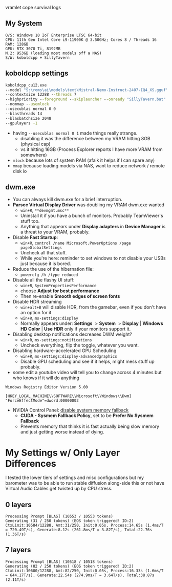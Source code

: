 vramlet cope survival logs
## My System
```
O/S: Windows 10 IoT Enterprise LTSC 64-bit
CPU: 11th Gen Intel Core i9-11900K @ 3.50GHz; Cores 8 / Threads 16
RAM: 128GB
GPU: RTX 3070 Ti, 8192MB
M.2: 953GB (loading most models off a NAS)
S/W: koboldcpp + SillyTavern
```

## koboldcpp settings
```bat
koboldcpp_cu12.exe
--model "S:\roms\ai\models\text\Mistral-Nemo-Instruct-2407-IQ4_XS.gguf"
--contextsize 12288 --threads 7 
--highpriority --foreground --skiplauncher --onready "SillyTavern.bat"
--nommap --usemlock
--usecublas normal 0 0
--blasthreads 14
--blasbatchsize 2048
--gpulayers -1
```

- having `--usecublas normal 0 1` made things really strange.
	- disabling it was the difference between my VRAM hitting 8GB (physical cap)
	- vs it hitting 16GB (Process Explorer reports I have more VRAM from somewhere)
- `mlock` because lots of system RAM (afaik it helps if I can spare any)
- `mmap` because loading models via NAS, want to reduce network / remote disk io

## dwm.exe
- You can always kill dwm.exe for a brief interruption.
- **Parsec Virtual Display Driver** was doubling my VRAM dwm.exe wanted
	- `win+R`, `**devmgmt.msc**`
	- Uninstall it if you have a bunch of monitors. Probably TeamViewer's stuff too.
	- Anything that appears under **Display adapters** in **Device Manager** is a threat to your VRAM, probably.
- Disable **Fast Startup**:
	- `win+R`, `control /name Microsoft.PowerOptions /page pageGlobalSettings`
	- Uncheck all that stuff.
	- While you're here: reminder to set windows to not disable your USBs just because it is bored.
- Reduce the use of the hibernation file:
	- `powercfg /h /type reduced`
- Disable all the flashy UI stuff:
	- `win+R`, `SystemPropertiesPerformance`
	- choose **Adjust for best performance**
	- Then re-enable **Smooth edges of screen fonts**
- Disable HDR streaming
	- `win+alt+B` will disable HDR, from the gamebar, even if you don't have an option for it
	- `win+R`, `ms-settings:display`
	- Normally appears under: **Settings**  > **System**  > **Display** | **Windows HD Color** | **Use HDR** only if your monitors support it.
- Disabling desktop notifications decreases DWM weight?
	- `win+R`, `ms-settings:notifications`
	- Uncheck everything, flip the toggle, whatever you want.
- Disabling hardware-accelerated GPU Scheduling
	- `win+R`, `ms-settings:display-advancedgraphics`
	- Disable GPU scheduling and see if it helps, might mess stuff up probably.
- some edit a youtube video will tell you to change across 4 minutes but who knows if it will do anything
```reg
Windows Registry Editor Version 5.00

[HKEY_LOCAL_MACHINE\\SOFTWARE\\Microsoft\\Windows\\Dwm]
"ForceEffectMode"=dword:00000002
```
- NVIDIA Control Panel: [disable system memory fallback](https://nvidia.custhelp.com/app/answers/detail/a_id/5490/~/system-memory-fallback-for-stable-diffusion)
	- **CUDA - Sysmem Fallback Policy**, set to be **Prefer No Sysmem Fallback**
	- Prevents memory that thinks it is fast actually being slow memory and just getting worse instead of dying.

# My Settings w/ Only Layer Differences

I tested the lower tiers of settings and misc configurations but my barometer was to be able to run stable diffusion along-side this or not have Virtual Audio Cables get twisted up by CPU stress.
## 0 layers
```
Processing Prompt [BLAS] (10553 / 10553 tokens)
Generating (31 / 250 tokens) (EOS token triggered! ID:2)
CtxLimit:10584/12288, Amt:31/250, Init:0.05s, Process:14.65s (1.4ms/T = 720.49T/s), Generate:8.12s (261.8ms/T = 3.82T/s), Total:22.76s (1.36T/s)
```

## 7 layers
```
Processing Prompt [BLAS] (10518 / 10518 tokens)
Generating (82 / 250 tokens) (EOS token triggered! ID:2)
CtxLimit:10600/12288, Amt:82/250, Init:0.05s, Process:16.33s (1.6ms/T = 644.17T/s), Generate:22.54s (274.9ms/T = 3.64T/s), Total:38.87s (2.11T/s)
```